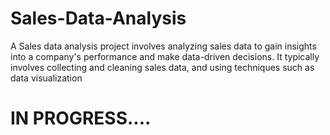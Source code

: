 # Sales-Data-Analysis
A Sales data analysis project involves analyzing sales data to gain insights into a company's performance and make data-driven decisions. It typically involves collecting and cleaning sales data, and using techniques such as data visualization

# IN PROGRESS....
